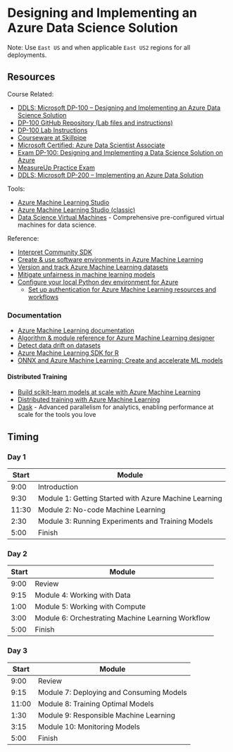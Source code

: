 # Designing and Implementing an Azure Data Science Solution

Note: Use `East US` and when applicable `East US2` regions for all deployments.

## Resources

Course Related:

* [DDLS: Microsoft DP-100 – Designing and Implementing an Azure Data Science Solution](https://www.ddls.com.au/courses/microsoft/azure/microsoft-dp-100t01-designing-and-implementing-a-data-science-solution-on-azure/)
* [DP-100 GitHub Repository (Lab files and instructions)](https://github.com/MicrosoftLearning/mslearn-dp100)
* [DP-100 Lab Instructions](https://microsoftlearning.github.io/mslearn-dp100/)
* [Courseware at Skillpipe ](https://www.skillpipe.com)
* [Microsoft Certified: Azure Data Scientist Associate](https://docs.microsoft.com/en-us/learn/certifications/azure-data-scientist)
* [Exam DP-100: Designing and Implementing a Data Science Solution on Azure](https://docs.microsoft.com/en-us/learn/certifications/exams/dp-100)
* [MeasureUp Practice Exam](https://www.measureup.com/catalogsearch/result/?q=dp-100)
* [DDLS: Microsoft DP-200 – Implementing an Azure Data Solution](https://www.ddls.com.au/courses/microsoft/azure/microsoft-dp-200t01-implementing-an-azure-data-solution/)

Tools:

* [Azure Machine Learning Studio](https://ml.azure.com/)
* [Azure Machine Learning Studio (classic)](https://studio.azureml.net/)
* [Data Science Virtual Machines](https://azure.microsoft.com/en-us/services/virtual-machines/data-science-virtual-machines/) - Comprehensive pre-configured virtual machines for data science.

Reference:

* [Interpret Community SDK](https://github.com/interpretml/interpret-community)
* [Create & use software environments in Azure Machine Learning](https://docs.microsoft.com/en-us/azure/machine-learning/how-to-use-environments)
* [Version and track Azure Machine Learning datasets](https://docs.microsoft.com/en-us/azure/machine-learning/how-to-version-track-datasets)
* [Mitigate unfairness in machine learning models](https://docs.microsoft.com/en-us/azure/machine-learning/concept-fairness-ml)
* [Configure your local Python dev environment for Azure](https://docs.microsoft.com/en-us/azure/developer/python/configure-local-development-environment)
  * [Set up authentication for Azure Machine Learning resources and workflows](https://docs.microsoft.com/en-us/azure/machine-learning/how-to-setup-authentication)

### Documentation

* [Azure Machine Learning documentation](https://docs.microsoft.com/en-us/azure/machine-learning/)
* [Algorithm & module reference for Azure Machine Learning designer](https://docs.microsoft.com/en-us/azure/machine-learning/algorithm-module-reference/module-reference)
* [Detect data drift on datasets](https://docs.microsoft.com/en-us/azure/machine-learning/how-to-monitor-datasets#understanding-data-drift-results)
* [Azure Machine Learning SDK for R](https://azure.github.io/azureml-sdk-for-r/index.html)
* [ONNX and Azure Machine Learning: Create and accelerate ML models](https://docs.microsoft.com/en-us/azure/machine-learning/concept-onnx)

#### Distributed Training

* [Build scikit-learn models at scale with Azure Machine Learning](https://docs.microsoft.com/en-us/azure/machine-learning/how-to-train-scikit-learn)
* [Distributed training with Azure Machine Learning](https://docs.microsoft.com/en-us/azure/machine-learning/concept-distributed-training)
* [Dask](https://dask.org/) - Advanced parallelism for analytics, enabling performance at scale for the tools you love

## Timing

### Day 1

|Start|Module|
|-|-|
|9:00|Introduction|
|9:30|Module 1: Getting Started with Azure Machine Learning|
|11:30|Module 2: No-code Machine Learning|
|2:30|Module 3: Running Experiments and Training Models|
|5:00|Finish|

### Day 2

|Start|Module|
|-|-|
|9:00|Review|
|9:15|Module 4: Working with Data|
|1:00|Module 5: Working with Compute|
|3:00|Module 6: Orchestrating Machine Learning Workflow|
|5:00|Finish|

### Day 3

|Start|Module|
|-|-|
|9:00|Review|
|9:15|Module 7: Deploying and Consuming Models |
|11:00|Module 8: Training Optimal Models|
|1:30|Module 9: Responsible Machine Learning|
|3:15|Module 10: Monitoring Models|
|5:00|Finish|
